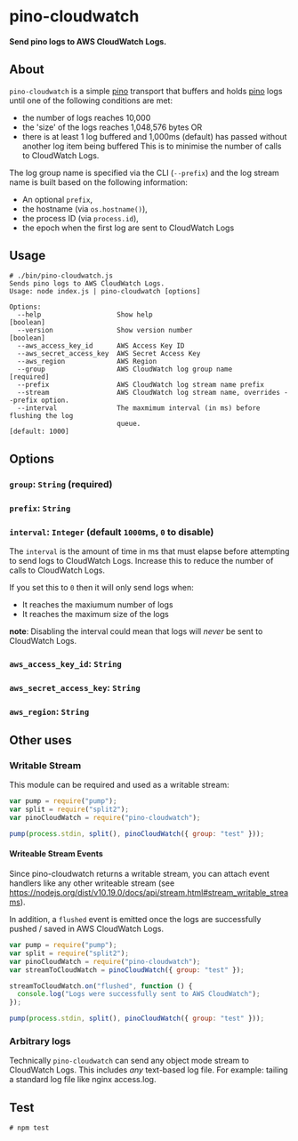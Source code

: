 # pino-cloudwatch

#### Send pino logs to AWS CloudWatch Logs.

## About

`pino-cloudwatch` is a simple [pino](https://getpino.io/#/) transport that buffers and holds [pino](https://getpino.io/#/) logs until one of the following conditions are met:

- the number of logs reaches 10,000
- the 'size' of the logs reaches 1,048,576 bytes OR
- there is at least 1 log buffered and 1,000ms (default) has passed without another log item being buffered
  This is to minimise the number of calls to CloudWatch Logs.

The log group name is specified via the CLI (`--prefix`) and the log stream name is built based on the following information:

- An optional `prefix`,
- the hostname (via `os.hostname()`),
- the process ID (via `process.id`),
- the epoch when the first log are sent to CloudWatch Logs

## Usage

```
# ./bin/pino-cloudwatch.js
Sends pino logs to AWS CloudWatch Logs.
Usage: node index.js | pino-cloudwatch [options]

Options:
  --help                   Show help                                   [boolean]
  --version                Show version number                         [boolean]
  --aws_access_key_id      AWS Access Key ID
  --aws_secret_access_key  AWS Secret Access Key
  --aws_region             AWS Region
  --group                  AWS CloudWatch log group name              [required]
  --prefix                 AWS CloudWatch log stream name prefix
  --stream                 AWS CloudWatch log stream name, overrides --prefix option.
  --interval               The maxmimum interval (in ms) before flushing the log
                           queue.                                [default: 1000]
```

## Options

### `group`: `String` (required)

### `prefix`: `String`

### `interval`: `Integer` (default `1000`ms, `0` to disable)

The `interval` is the amount of time in ms that must elapse before attempting to send logs to CloudWatch Logs. Increase this to reduce the number of calls to CloudWatch Logs.

If you set this to `0` then it will only send logs when:

- It reaches the maxiumum number of logs
- It reaches the maximum size of the logs

**note**: Disabling the interval could mean that logs will _never_ be sent to CloudWatch Logs.

### `aws_access_key_id`: `String`

### `aws_secret_access_key`: `String`

### `aws_region`: `String`

## Other uses

### Writable Stream

This module can be required and used as a writable stream:

```javascript
var pump = require("pump");
var split = require("split2");
var pinoCloudWatch = require("pino-cloudwatch");

pump(process.stdin, split(), pinoCloudWatch({ group: "test" }));
```

#### Writeable Stream Events

Since pino-cloudwatch returns a writable stream, you can attach event handlers like any other writeable stream (see https://nodejs.org/dist/v10.19.0/docs/api/stream.html#stream_writable_streams).

In addition, a `flushed` event is emitted once the logs are successfully pushed / saved in AWS CloudWatch Logs.

```javascript
var pump = require("pump");
var split = require("split2");
var pinoCloudWatch = require("pino-cloudwatch");
var streamToCloudWatch = pinoCloudWatch({ group: "test" });

streamToCloudWatch.on("flushed", function () {
  console.log("Logs were successfully sent to AWS CloudWatch");
});

pump(process.stdin, split(), pinoCloudWatch({ group: "test" }));
```

### Arbitrary logs

Technically `pino-cloudwatch` can send any object mode stream to CloudWatch Logs. This includes _any_ text-based log file. For example: tailing a standard log file like nginx access.log.

## Test

```
# npm test
```
